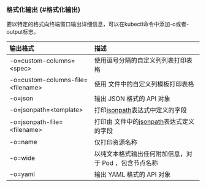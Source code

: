 ### 格式化输出 {#格式化输出}

要以特定的格式向终端窗口输出详细信息，可以在kubectl命令中添加-o或者-output标志。

| 输出格式 | 描述 |
| :--- | :--- |
| -o=custom-columns=&lt;spec&gt; | 使用逗号分隔的自定义列列表打印表格 |
| -o=custom-columns-file=&lt;filename&gt; | 使用 文件中的自定义列模板打印表格 |
| -o=json | 输出 JSON 格式的 API 对象 |
| -o=jsonpath=&lt;template&gt; | 打印[jsonpath](https://kubernetes.io/docs/user-guide/jsonpath)表达式中定义的字段 |
| -o=jsonpath-file=&lt;filename&gt; | 打印由 文件中的[jsonpath](https://kubernetes.io/docs/user-guide/jsonpath)表达式定义的字段 |
| -o=name | 仅打印资源名称 |
| -o=wide | 以纯文本格式输出任何附加信息，对于 Pod ，包含节点名称 |
| -o=yaml | 输出 YAML 格式的 API 对象 |



